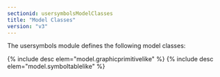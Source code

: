 ```yaml
---
sectionid: usersymbolsModelClasses
title: "Model Classes"
version: "v3"
---
```


The usersymbols module defines the following model classes:



{% include desc elem="model.graphicprimitivelike" %}
{% include desc elem="model.symboltablelike" %}




